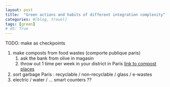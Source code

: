 ```yaml
---
layout: post
title:  "Green actions and habits of different integration complexity"
categories: #[blog, travel]
tags: [green]
# d3: True
---
```


TODO: make as checkpoints 

1. make composts from food wastes (comporte publique paris)
   1.  ask the bank from olive in magasin
   2.  throw out 1 time per week in your district in Paris [link to compost places](tbd)
2. sort garbage  Paris : recyclable / non-recyclable / glass / e-wastes
3. electric / water / ...  smart counters ??


<!--more-->